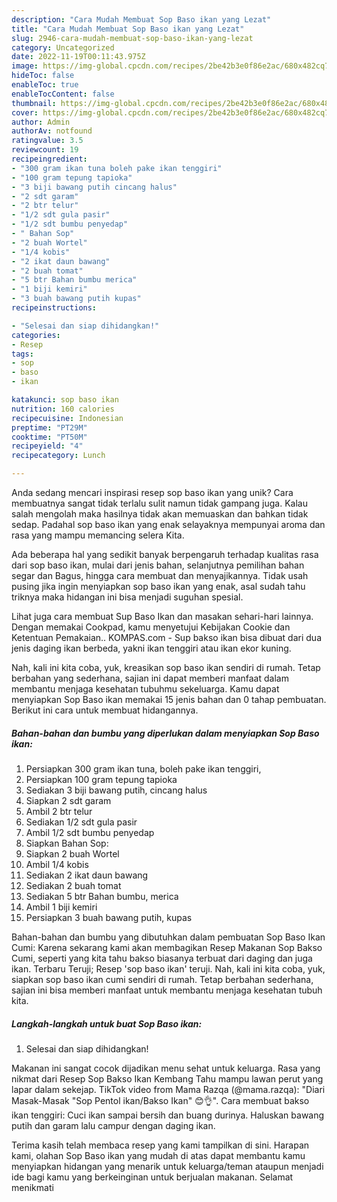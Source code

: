 ```yaml
---
description: "Cara Mudah Membuat Sop Baso ikan yang Lezat"
title: "Cara Mudah Membuat Sop Baso ikan yang Lezat"
slug: 2946-cara-mudah-membuat-sop-baso-ikan-yang-lezat
category: Uncategorized
date: 2022-11-19T00:11:43.975Z
image: https://img-global.cpcdn.com/recipes/2be42b3e0f86e2ac/680x482cq70/sop-baso-ikan-foto-resep-utama.jpg
hideToc: false
enableToc: true
enableTocContent: false
thumbnail: https://img-global.cpcdn.com/recipes/2be42b3e0f86e2ac/680x482cq70/sop-baso-ikan-foto-resep-utama.jpg
cover: https://img-global.cpcdn.com/recipes/2be42b3e0f86e2ac/680x482cq70/sop-baso-ikan-foto-resep-utama.jpg
author: Admin
authorAv: notfound
ratingvalue: 3.5
reviewcount: 19
recipeingredient:
- "300 gram ikan tuna boleh pake ikan tenggiri"
- "100 gram tepung tapioka"
- "3 biji bawang putih cincang halus"
- "2 sdt garam"
- "2 btr telur"
- "1/2 sdt gula pasir"
- "1/2 sdt bumbu penyedap"
- " Bahan Sop"
- "2 buah Wortel"
- "1/4 kobis"
- "2 ikat daun bawang"
- "2 buah tomat"
- "5 btr Bahan bumbu merica"
- "1 biji kemiri"
- "3 buah bawang putih kupas"
recipeinstructions:

- "Selesai dan siap dihidangkan!"
categories:
- Resep
tags:
- sop
- baso
- ikan

katakunci: sop baso ikan 
nutrition: 160 calories
recipecuisine: Indonesian
preptime: "PT29M"
cooktime: "PT50M"
recipeyield: "4"
recipecategory: Lunch

---
```





Anda sedang mencari inspirasi resep sop baso ikan yang unik? Cara membuatnya sangat tidak terlalu sulit namun tidak gampang juga. Kalau salah mengolah maka hasilnya tidak akan memuaskan dan bahkan tidak sedap. Padahal sop baso ikan yang enak selayaknya mempunyai aroma dan rasa yang mampu memancing selera Kita.





Ada beberapa hal yang sedikit banyak berpengaruh terhadap kualitas rasa dari sop baso ikan, mulai dari jenis bahan, selanjutnya pemilihan bahan segar dan Bagus, hingga cara membuat dan menyajikannya. Tidak usah pusing jika ingin menyiapkan sop baso ikan yang enak,      asal sudah tahu triknya maka hidangan ini bisa menjadi suguhan spesial.














Lihat juga cara membuat Sup Baso Ikan dan masakan sehari-hari lainnya. Dengan memakai Cookpad, kamu menyetujui Kebijakan Cookie dan Ketentuan Pemakaian.. KOMPAS.com - Sup bakso ikan bisa dibuat dari dua jenis daging ikan berbeda, yakni ikan tenggiri atau ikan ekor kuning.






Nah, kali ini kita coba, yuk, kreasikan sop baso ikan sendiri di rumah. Tetap berbahan yang sederhana, sajian ini dapat memberi manfaat dalam membantu menjaga kesehatan tubuhmu sekeluarga. Kamu dapat menyiapkan Sop Baso ikan memakai 15 jenis bahan dan 0 tahap pembuatan. Berikut ini cara untuk membuat hidangannya.

<!--inarticleads1-->

##### Bahan-bahan dan bumbu yang diperlukan dalam menyiapkan Sop Baso ikan:

1. Persiapkan 300 gram ikan tuna, boleh pake ikan tenggiri,
1. Persiapkan 100 gram tepung tapioka
1. Sediakan 3 biji bawang putih, cincang halus
1. Siapkan 2 sdt garam
1. Ambil 2 btr telur
1. Sediakan 1/2 sdt gula pasir
1. Ambil 1/2 sdt bumbu penyedap
1. Siapkan  Bahan Sop:
1. Siapkan 2 buah Wortel
1. Ambil 1/4 kobis
1. Sediakan 2 ikat daun bawang
1. Sediakan 2 buah tomat
1. Sediakan 5 btr Bahan bumbu, merica
1. Ambil 1 biji kemiri
1. Persiapkan 3 buah bawang putih, kupas


Bahan-bahan dan bumbu yang dibutuhkan dalam pembuatan Sop Baso Ikan Cumi: Karena sekarang kami akan membagikan Resep Makanan Sop Bakso Cumi, seperti yang kita tahu bakso biasanya terbuat dari daging dan juga ikan. Terbaru Teruji; Resep &#39;sop baso ikan&#39; teruji. Nah, kali ini kita coba, yuk, siapkan sop baso ikan cumi sendiri di rumah. Tetap berbahan sederhana, sajian ini bisa memberi manfaat untuk membantu menjaga kesehatan tubuh kita. 

<!--inarticleads2-->

##### Langkah-langkah untuk buat Sop Baso ikan:


1. Selesai dan siap dihidangkan!

Makanan ini sangat cocok dijadikan menu sehat untuk keluarga. Rasa yang nikmat dari Resep Sop Bakso Ikan Kembang Tahu mampu lawan perut yang lapar dalam sekejap. TikTok video from Mama Razqa (@mama.razqa): &#34;Diari Masak-Masak &#34;Sop Pentol ikan/Bakso Ikan&#34; 😊👌&#34;. Cara membuat bakso ikan tenggiri: Cuci ikan sampai bersih dan buang durinya. Haluskan bawang putih dan garam lalu campur dengan daging ikan. 

Terima kasih telah membaca resep yang kami tampilkan di sini. Harapan kami, olahan Sop Baso ikan yang mudah di atas dapat membantu kamu menyiapkan hidangan yang menarik untuk keluarga/teman ataupun menjadi ide bagi kamu yang berkeinginan untuk berjualan makanan. Selamat menikmati
